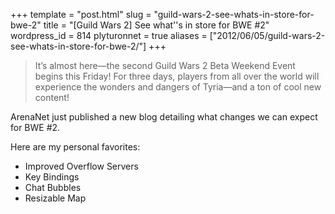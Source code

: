 +++
template = "post.html"
slug = "guild-wars-2-see-whats-in-store-for-bwe-2"
title = "[Guild Wars 2] See what''s in store for BWE #2"
wordpress_id = 814
plyturonnet = true
aliases = ["2012/06/05/guild-wars-2-see-whats-in-store-for-bwe-2/"]
+++

> It’s almost here—the second Guild Wars 2 Beta Weekend Event begins this Friday! For three days, players from all over the world will experience the wonders and dangers of Tyria—and a ton of cool new content!

<!--![Divinity's Reach](http://plyturon.net/wp-content/uploads/2012/03/blog_article_banner7.png)-->

ArenaNet just published a new blog detailing what changes we can expect for BWE #2.

Here are my personal favorites:

  * Improved Overflow Servers
  * Key Bindings
  * Chat Bubbles
  * Resizable Map

